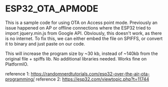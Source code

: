 # ESP32_OTA_APMODE
This is a sample code for using OTA on Access point mode.  Previously an issue happened on AP or offline connections where the ESP32 tried to import jquery.min.js from Google API. Obviously, this doesn't work, as there is no internet. To fix this, we can either embed the file on SPIFFS, or convert it to binary and just paste on our code.    

This will increase the program size by ~30 kb,  instead of ~140kb from the original file + spiffs lib.  No additional libraries needed.  Works fine on PlatformIO.

reference 1: https://randomnerdtutorials.com/esp32-over-the-air-ota-programming/
reference 2: https://esp32.com/viewtopic.php?t=11744
